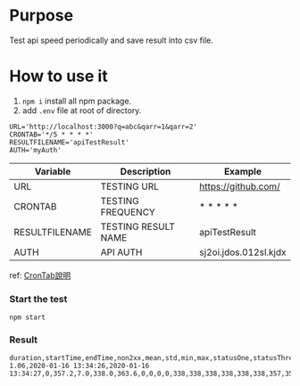 # Purpose
Test api speed periodically and save result into csv file.
# How to use it
1. `npm i` install all npm package.<br />
1. add `.env` file at root of directory. 
```
URL='http://localhost:3000?q=abc&qarr=1&qarr=2'
CRONTAB='*/5 * * * *'
RESULTFILENAME='apiTestResult'
AUTH='myAuth'
```
Variable         | Description          | Example
-----------------|----------------------|------------------------
URL              | TESTING URL          | https://github.com/
CRONTAB          | TESTING FREQUENCY    | * * * * *
RESULTFILENAME   | TESTING RESULT NAME  | apiTestResult
AUTH             | API AUTH             | sj2oi.jdos.012sl.kjdx

ref: [CronTab說明](https://crontab.guru/)
### Start the test
```
npm start
```
### Result
```
duration,startTime,endTime,non2xx,mean,std,min,max,statusOne,statusThree,statusFour,statusFive,p0_001,p0_01,p0_1,p1,p2_5,p10,p25,p50,p75,p90,p97_5,p99,p99_9,p99_99,p99_999
1.06,2020-01-16 13:34:26,2020-01-16 13:34:27,0,357.2,7.0,338.0,363.6,0,0,0,0,338,338,338,338,338,338,357,358,361,363,363,363,363,363,363
```